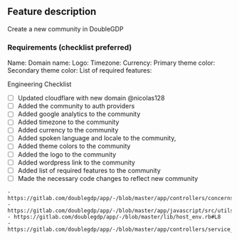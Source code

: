 ## Feature description
Create a new community in DoubleGDP


### Requirements (checklist preferred)

Name:
Domain name:
Logo:
Timezone:
Currency:
Primary theme color:
Secondary theme color:
List of required features:

Engineering Checklist
<!-- This is to make sure nothing is forgotten -->
<!-- TODO:  This list should further be moved to the handbook -->

- [ ] Updated cloudflare with new domain @nicolas128
- [ ] Added the community to auth providers
- [ ] Added google analytics to the community
- [ ] Added timezone to the community
- [ ] Added currency to the community
- [ ] Added spoken language and locale to the community, <!-- currently we are only supporting en and es -->
- [ ] Added theme colors to the community
- [ ] Added the logo to the community
- [ ] Added wordpress link to the community
- [ ] Added list of required features to the community
- [ ] Made the necessary code changes to reflect new community
<!-- until we move to a full automated way of creating a community, we need to update here -->
    - https://gitlab.com/doublegdp/app/-/blob/master/app/controllers/concerns/authorizable.rb#L23
    - https://gitlab.com/doublegdp/app/-/blob/master/app/javascript/src/utils/constants.js#L8
    - https://gitlab.com/doublegdp/app/-/blob/master/lib/host_env.rb#L8
    - https://gitlab.com/doublegdp/app/-/blob/master/app/controllers/service_worker_controller.rb

